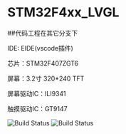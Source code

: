 # STM32F4xx_LVGL

##代码工程在其它分支下

IDE: EIDE(vscode插件)

芯片：STM32F407ZGT6

屏幕：3.2寸 320*240 TFT

屏幕驱动IC：ILI9341

触摸驱动IC：GT9147


![Build Status](https://img-blog.csdnimg.cn/d5d09fc8779e4a15b3322a75f72d7274.jpeg)
![Build Status](https://img-blog.csdnimg.cn/7a3d1428f0e84cc48605a14efedc2e87.jpeg)
